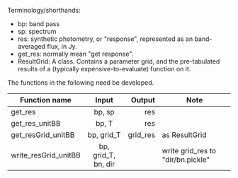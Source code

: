 
Terminology/shorthands:
- bp: band pass
- sp: spectrum
- res: synthetic photometry, or "response", represented as an band-averaged flux, in Jy.
- get_res: normally mean "get response".
- ResultGrid: A class. Contains a parameter grid, and the pre-tabulated results of a (typically expensive-to-evaluate) function on it.

The functions in the following need be developed.

|  Function name        |  Input      |    Output      | Note |
|-----------------------|:-----------:|---------------:|-------|
| get_res               | bp, sp      | res            |
| get_res_unitBB        | bp, T       | res            |
| get_resGrid_unitBB    | bp, grid_T  | grid_res       | as ResultGrid |
| write_resGrid_unitBB  | bp, grid_T, bn, dir  | | write grid_res to "dir/bn.pickle" |


